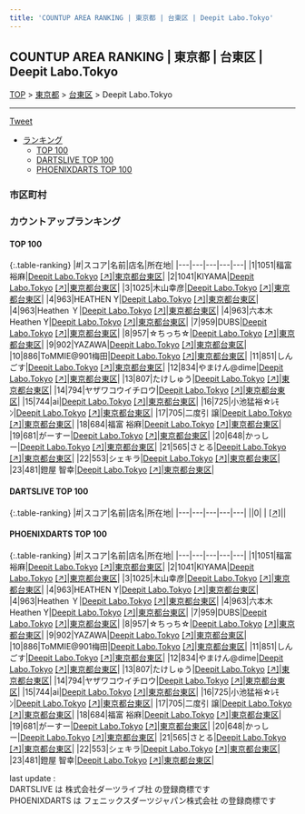 ```yaml
---
title: 'COUNTUP AREA RANKING | 東京都 | 台東区 | Deepit Labo.Tokyo'
---
```

## COUNTUP AREA RANKING | 東京都 | 台東区 | Deepit Labo.Tokyo

[TOP](/darts/rank/) > [東京都](/darts/rank/東京都/) > [台東区](/darts/rank/東京都/台東区/) > Deepit Labo.Tokyo

___

<a href="https://twitter.com/share?ref_src=twsrc%5Etfw" data-text="COUNTUP AREA RANKING | 東京都台東区Deepit Labo.Tokyo" class="twitter-share-button" data-hashtags="DARTSLIVE,PHOENIXDARTS,darts,ダーツ" data-show-count="false">Tweet</a>

* [ランキング](#カウントアップランキング)
    * [TOP 100](#top-100)
    * [DARTSLIVE TOP 100](#dartslive-top-100)
    * [PHOENIXDARTS TOP 100](#phoenixdarts-top-100)

### 市区町村

<ul>

</ul>

### カウントアップランキング

#### TOP 100



{:.table-ranking}
|#|スコア|名前|店名|所在地|
|---|---|---|---|---|
|1|1051|<span class="rank-name-pd"><span class="pro-icon-pd"></span>稫富 裕麻</span>|<a href="/darts/rank/shops/60272.html">Deepit Labo.Tokyo</a> <a href="https://vs.phoenixdarts.com/jp/shop/shopDetailInfo/s_60272?s_seq=60272">[↗]</a>|<a href="/darts/rank/東京都/台東区">東京都台東区</a>|
|2|1041|<span class="rank-name-pd">KIYAMA</span>|<a href="/darts/rank/shops/60272.html">Deepit Labo.Tokyo</a> <a href="https://vs.phoenixdarts.com/jp/shop/shopDetailInfo/s_60272?s_seq=60272">[↗]</a>|<a href="/darts/rank/東京都/台東区">東京都台東区</a>|
|3|1025|<span class="rank-name-pd">木山幸彦</span>|<a href="/darts/rank/shops/60272.html">Deepit Labo.Tokyo</a> <a href="https://vs.phoenixdarts.com/jp/shop/shopDetailInfo/s_60272?s_seq=60272">[↗]</a>|<a href="/darts/rank/東京都/台東区">東京都台東区</a>|
|4|963|<span class="rank-name-pd">HEATHEN Y</span>|<a href="/darts/rank/shops/60272.html">Deepit Labo.Tokyo</a> <a href="https://vs.phoenixdarts.com/jp/shop/shopDetailInfo/s_60272?s_seq=60272">[↗]</a>|<a href="/darts/rank/東京都/台東区">東京都台東区</a>|
|4|963|<span class="rank-name-pd">Heathen Ｙ</span>|<a href="/darts/rank/shops/60272.html">Deepit Labo.Tokyo</a> <a href="https://vs.phoenixdarts.com/jp/shop/shopDetailInfo/s_60272?s_seq=60272">[↗]</a>|<a href="/darts/rank/東京都/台東区">東京都台東区</a>|
|4|963|<span class="rank-name-pd">六本木Heathen Y</span>|<a href="/darts/rank/shops/60272.html">Deepit Labo.Tokyo</a> <a href="https://vs.phoenixdarts.com/jp/shop/shopDetailInfo/s_60272?s_seq=60272">[↗]</a>|<a href="/darts/rank/東京都/台東区">東京都台東区</a>|
|7|959|<span class="rank-name-pd">DUBS</span>|<a href="/darts/rank/shops/60272.html">Deepit Labo.Tokyo</a> <a href="https://vs.phoenixdarts.com/jp/shop/shopDetailInfo/s_60272?s_seq=60272">[↗]</a>|<a href="/darts/rank/東京都/台東区">東京都台東区</a>|
|8|957|<span class="rank-name-pd">☆ちっち☆</span>|<a href="/darts/rank/shops/60272.html">Deepit Labo.Tokyo</a> <a href="https://vs.phoenixdarts.com/jp/shop/shopDetailInfo/s_60272?s_seq=60272">[↗]</a>|<a href="/darts/rank/東京都/台東区">東京都台東区</a>|
|9|902|<span class="rank-name-pd">YAZAWA</span>|<a href="/darts/rank/shops/60272.html">Deepit Labo.Tokyo</a> <a href="https://vs.phoenixdarts.com/jp/shop/shopDetailInfo/s_60272?s_seq=60272">[↗]</a>|<a href="/darts/rank/東京都/台東区">東京都台東区</a>|
|10|886|<span class="rank-name-pd">ToMMIE@901梅田</span>|<a href="/darts/rank/shops/60272.html">Deepit Labo.Tokyo</a> <a href="https://vs.phoenixdarts.com/jp/shop/shopDetailInfo/s_60272?s_seq=60272">[↗]</a>|<a href="/darts/rank/東京都/台東区">東京都台東区</a>|
|11|851|<span class="rank-name-pd">しんごす</span>|<a href="/darts/rank/shops/60272.html">Deepit Labo.Tokyo</a> <a href="https://vs.phoenixdarts.com/jp/shop/shopDetailInfo/s_60272?s_seq=60272">[↗]</a>|<a href="/darts/rank/東京都/台東区">東京都台東区</a>|
|12|834|<span class="rank-name-pd">やまけん@dime</span>|<a href="/darts/rank/shops/60272.html">Deepit Labo.Tokyo</a> <a href="https://vs.phoenixdarts.com/jp/shop/shopDetailInfo/s_60272?s_seq=60272">[↗]</a>|<a href="/darts/rank/東京都/台東区">東京都台東区</a>|
|13|807|<span class="rank-name-pd">たけしゅう</span>|<a href="/darts/rank/shops/60272.html">Deepit Labo.Tokyo</a> <a href="https://vs.phoenixdarts.com/jp/shop/shopDetailInfo/s_60272?s_seq=60272">[↗]</a>|<a href="/darts/rank/東京都/台東区">東京都台東区</a>|
|14|794|<span class="rank-name-pd">ヤザワコウイチロウ</span>|<a href="/darts/rank/shops/60272.html">Deepit Labo.Tokyo</a> <a href="https://vs.phoenixdarts.com/jp/shop/shopDetailInfo/s_60272?s_seq=60272">[↗]</a>|<a href="/darts/rank/東京都/台東区">東京都台東区</a>|
|15|744|<span class="rank-name-pd">ai</span>|<a href="/darts/rank/shops/60272.html">Deepit Labo.Tokyo</a> <a href="https://vs.phoenixdarts.com/jp/shop/shopDetailInfo/s_60272?s_seq=60272">[↗]</a>|<a href="/darts/rank/東京都/台東区">東京都台東区</a>|
|16|725|<span class="rank-name-pd">小池猛裕☆ﾚﾓﾝ</span>|<a href="/darts/rank/shops/60272.html">Deepit Labo.Tokyo</a> <a href="https://vs.phoenixdarts.com/jp/shop/shopDetailInfo/s_60272?s_seq=60272">[↗]</a>|<a href="/darts/rank/東京都/台東区">東京都台東区</a>|
|17|705|<span class="rank-name-pd">二度引 譲</span>|<a href="/darts/rank/shops/60272.html">Deepit Labo.Tokyo</a> <a href="https://vs.phoenixdarts.com/jp/shop/shopDetailInfo/s_60272?s_seq=60272">[↗]</a>|<a href="/darts/rank/東京都/台東区">東京都台東区</a>|
|18|684|<span class="rank-name-pd"><span class="pro-icon-pd"></span>福富 裕麻</span>|<a href="/darts/rank/shops/60272.html">Deepit Labo.Tokyo</a> <a href="https://vs.phoenixdarts.com/jp/shop/shopDetailInfo/s_60272?s_seq=60272">[↗]</a>|<a href="/darts/rank/東京都/台東区">東京都台東区</a>|
|19|681|<span class="rank-name-pd">がーすー</span>|<a href="/darts/rank/shops/60272.html">Deepit Labo.Tokyo</a> <a href="https://vs.phoenixdarts.com/jp/shop/shopDetailInfo/s_60272?s_seq=60272">[↗]</a>|<a href="/darts/rank/東京都/台東区">東京都台東区</a>|
|20|648|<span class="rank-name-pd">かっしー</span>|<a href="/darts/rank/shops/60272.html">Deepit Labo.Tokyo</a> <a href="https://vs.phoenixdarts.com/jp/shop/shopDetailInfo/s_60272?s_seq=60272">[↗]</a>|<a href="/darts/rank/東京都/台東区">東京都台東区</a>|
|21|565|<span class="rank-name-pd">さとる</span>|<a href="/darts/rank/shops/60272.html">Deepit Labo.Tokyo</a> <a href="https://vs.phoenixdarts.com/jp/shop/shopDetailInfo/s_60272?s_seq=60272">[↗]</a>|<a href="/darts/rank/東京都/台東区">東京都台東区</a>|
|22|553|<span class="rank-name-pd">シェキラ</span>|<a href="/darts/rank/shops/60272.html">Deepit Labo.Tokyo</a> <a href="https://vs.phoenixdarts.com/jp/shop/shopDetailInfo/s_60272?s_seq=60272">[↗]</a>|<a href="/darts/rank/東京都/台東区">東京都台東区</a>|
|23|481|<span class="rank-name-pd"><span class="pro-icon-pd"></span>鐙屋 智幸</span>|<a href="/darts/rank/shops/60272.html">Deepit Labo.Tokyo</a> <a href="https://vs.phoenixdarts.com/jp/shop/shopDetailInfo/s_60272?s_seq=60272">[↗]</a>|<a href="/darts/rank/東京都/台東区">東京都台東区</a>|


#### DARTSLIVE TOP 100



{:.table-ranking}
|#|スコア|名前|店名|所在地|
|---|---|---|---|---|
||0|<span class="rank-name-dl"> </span>|<a href="/darts/rank/shops/.html"></a> <a href="">[↗]</a>|<a href="/darts/rank//"></a>|


#### PHOENIXDARTS TOP 100



{:.table-ranking}
|#|スコア|名前|店名|所在地|
|---|---|---|---|---|
|1|1051|<span class="rank-name-pd"><span class="pro-icon-pd"></span>稫富 裕麻</span>|<a href="/darts/rank/shops/60272.html">Deepit Labo.Tokyo</a> <a href="https://vs.phoenixdarts.com/jp/shop/shopDetailInfo/s_60272?s_seq=60272">[↗]</a>|<a href="/darts/rank/東京都/台東区">東京都台東区</a>|
|2|1041|<span class="rank-name-pd">KIYAMA</span>|<a href="/darts/rank/shops/60272.html">Deepit Labo.Tokyo</a> <a href="https://vs.phoenixdarts.com/jp/shop/shopDetailInfo/s_60272?s_seq=60272">[↗]</a>|<a href="/darts/rank/東京都/台東区">東京都台東区</a>|
|3|1025|<span class="rank-name-pd">木山幸彦</span>|<a href="/darts/rank/shops/60272.html">Deepit Labo.Tokyo</a> <a href="https://vs.phoenixdarts.com/jp/shop/shopDetailInfo/s_60272?s_seq=60272">[↗]</a>|<a href="/darts/rank/東京都/台東区">東京都台東区</a>|
|4|963|<span class="rank-name-pd">HEATHEN Y</span>|<a href="/darts/rank/shops/60272.html">Deepit Labo.Tokyo</a> <a href="https://vs.phoenixdarts.com/jp/shop/shopDetailInfo/s_60272?s_seq=60272">[↗]</a>|<a href="/darts/rank/東京都/台東区">東京都台東区</a>|
|4|963|<span class="rank-name-pd">Heathen Ｙ</span>|<a href="/darts/rank/shops/60272.html">Deepit Labo.Tokyo</a> <a href="https://vs.phoenixdarts.com/jp/shop/shopDetailInfo/s_60272?s_seq=60272">[↗]</a>|<a href="/darts/rank/東京都/台東区">東京都台東区</a>|
|4|963|<span class="rank-name-pd">六本木Heathen Y</span>|<a href="/darts/rank/shops/60272.html">Deepit Labo.Tokyo</a> <a href="https://vs.phoenixdarts.com/jp/shop/shopDetailInfo/s_60272?s_seq=60272">[↗]</a>|<a href="/darts/rank/東京都/台東区">東京都台東区</a>|
|7|959|<span class="rank-name-pd">DUBS</span>|<a href="/darts/rank/shops/60272.html">Deepit Labo.Tokyo</a> <a href="https://vs.phoenixdarts.com/jp/shop/shopDetailInfo/s_60272?s_seq=60272">[↗]</a>|<a href="/darts/rank/東京都/台東区">東京都台東区</a>|
|8|957|<span class="rank-name-pd">☆ちっち☆</span>|<a href="/darts/rank/shops/60272.html">Deepit Labo.Tokyo</a> <a href="https://vs.phoenixdarts.com/jp/shop/shopDetailInfo/s_60272?s_seq=60272">[↗]</a>|<a href="/darts/rank/東京都/台東区">東京都台東区</a>|
|9|902|<span class="rank-name-pd">YAZAWA</span>|<a href="/darts/rank/shops/60272.html">Deepit Labo.Tokyo</a> <a href="https://vs.phoenixdarts.com/jp/shop/shopDetailInfo/s_60272?s_seq=60272">[↗]</a>|<a href="/darts/rank/東京都/台東区">東京都台東区</a>|
|10|886|<span class="rank-name-pd">ToMMIE@901梅田</span>|<a href="/darts/rank/shops/60272.html">Deepit Labo.Tokyo</a> <a href="https://vs.phoenixdarts.com/jp/shop/shopDetailInfo/s_60272?s_seq=60272">[↗]</a>|<a href="/darts/rank/東京都/台東区">東京都台東区</a>|
|11|851|<span class="rank-name-pd">しんごす</span>|<a href="/darts/rank/shops/60272.html">Deepit Labo.Tokyo</a> <a href="https://vs.phoenixdarts.com/jp/shop/shopDetailInfo/s_60272?s_seq=60272">[↗]</a>|<a href="/darts/rank/東京都/台東区">東京都台東区</a>|
|12|834|<span class="rank-name-pd">やまけん@dime</span>|<a href="/darts/rank/shops/60272.html">Deepit Labo.Tokyo</a> <a href="https://vs.phoenixdarts.com/jp/shop/shopDetailInfo/s_60272?s_seq=60272">[↗]</a>|<a href="/darts/rank/東京都/台東区">東京都台東区</a>|
|13|807|<span class="rank-name-pd">たけしゅう</span>|<a href="/darts/rank/shops/60272.html">Deepit Labo.Tokyo</a> <a href="https://vs.phoenixdarts.com/jp/shop/shopDetailInfo/s_60272?s_seq=60272">[↗]</a>|<a href="/darts/rank/東京都/台東区">東京都台東区</a>|
|14|794|<span class="rank-name-pd">ヤザワコウイチロウ</span>|<a href="/darts/rank/shops/60272.html">Deepit Labo.Tokyo</a> <a href="https://vs.phoenixdarts.com/jp/shop/shopDetailInfo/s_60272?s_seq=60272">[↗]</a>|<a href="/darts/rank/東京都/台東区">東京都台東区</a>|
|15|744|<span class="rank-name-pd">ai</span>|<a href="/darts/rank/shops/60272.html">Deepit Labo.Tokyo</a> <a href="https://vs.phoenixdarts.com/jp/shop/shopDetailInfo/s_60272?s_seq=60272">[↗]</a>|<a href="/darts/rank/東京都/台東区">東京都台東区</a>|
|16|725|<span class="rank-name-pd">小池猛裕☆ﾚﾓﾝ</span>|<a href="/darts/rank/shops/60272.html">Deepit Labo.Tokyo</a> <a href="https://vs.phoenixdarts.com/jp/shop/shopDetailInfo/s_60272?s_seq=60272">[↗]</a>|<a href="/darts/rank/東京都/台東区">東京都台東区</a>|
|17|705|<span class="rank-name-pd">二度引 譲</span>|<a href="/darts/rank/shops/60272.html">Deepit Labo.Tokyo</a> <a href="https://vs.phoenixdarts.com/jp/shop/shopDetailInfo/s_60272?s_seq=60272">[↗]</a>|<a href="/darts/rank/東京都/台東区">東京都台東区</a>|
|18|684|<span class="rank-name-pd"><span class="pro-icon-pd"></span>福富 裕麻</span>|<a href="/darts/rank/shops/60272.html">Deepit Labo.Tokyo</a> <a href="https://vs.phoenixdarts.com/jp/shop/shopDetailInfo/s_60272?s_seq=60272">[↗]</a>|<a href="/darts/rank/東京都/台東区">東京都台東区</a>|
|19|681|<span class="rank-name-pd">がーすー</span>|<a href="/darts/rank/shops/60272.html">Deepit Labo.Tokyo</a> <a href="https://vs.phoenixdarts.com/jp/shop/shopDetailInfo/s_60272?s_seq=60272">[↗]</a>|<a href="/darts/rank/東京都/台東区">東京都台東区</a>|
|20|648|<span class="rank-name-pd">かっしー</span>|<a href="/darts/rank/shops/60272.html">Deepit Labo.Tokyo</a> <a href="https://vs.phoenixdarts.com/jp/shop/shopDetailInfo/s_60272?s_seq=60272">[↗]</a>|<a href="/darts/rank/東京都/台東区">東京都台東区</a>|
|21|565|<span class="rank-name-pd">さとる</span>|<a href="/darts/rank/shops/60272.html">Deepit Labo.Tokyo</a> <a href="https://vs.phoenixdarts.com/jp/shop/shopDetailInfo/s_60272?s_seq=60272">[↗]</a>|<a href="/darts/rank/東京都/台東区">東京都台東区</a>|
|22|553|<span class="rank-name-pd">シェキラ</span>|<a href="/darts/rank/shops/60272.html">Deepit Labo.Tokyo</a> <a href="https://vs.phoenixdarts.com/jp/shop/shopDetailInfo/s_60272?s_seq=60272">[↗]</a>|<a href="/darts/rank/東京都/台東区">東京都台東区</a>|
|23|481|<span class="rank-name-pd"><span class="pro-icon-pd"></span>鐙屋 智幸</span>|<a href="/darts/rank/shops/60272.html">Deepit Labo.Tokyo</a> <a href="https://vs.phoenixdarts.com/jp/shop/shopDetailInfo/s_60272?s_seq=60272">[↗]</a>|<a href="/darts/rank/東京都/台東区">東京都台東区</a>|


<div class="footer border-top border-gray-light mt-5 pt-3 text-right text-gray">
    last update : <span style="font-weight: italic" id="foot_last_modified"></span><br />
    DARTSLIVE は 株式会社ダーツライブ社 の登録商標です<br />
    PHOENIXDARTS は フェニックスダーツジャパン株式会社 の登録商標です<br />
</div>

<script src="https://cdnjs.cloudflare.com/ajax/libs/jquery.tablesorter/2.31.3/js/jquery.tablesorter.min.js" integrity="sha512-qzgd5cYSZcosqpzpn7zF2ZId8f/8CHmFKZ8j7mU4OUXTNRd5g+ZHBPsgKEwoqxCtdQvExE5LprwwPAgoicguNg==" crossorigin="anonymous" referrerpolicy="no-referrer"></script>
<link rel="stylesheet" href="https://cdnjs.cloudflare.com/ajax/libs/jquery.tablesorter/2.31.3/css/theme.default.min.css" integrity="sha512-wghhOJkjQX0Lh3NSWvNKeZ0ZpNn+SPVXX1Qyc9OCaogADktxrBiBdKGDoqVUOyhStvMBmJQ8ZdMHiR3wuEq8+w==" crossorigin="anonymous" referrerpolicy="no-referrer" />
<script>
$(function() {
    $(".table-ranking").tablesorter({sortList:[[0, 0]]});
    $("#foot_last_modified").text(formatDate(new Date(document.lastModified), 'yyyy-MM-dd HH:mm:ss'));
});
</script>

<script async src="https://platform.twitter.com/widgets.js" charset="utf-8"></script>